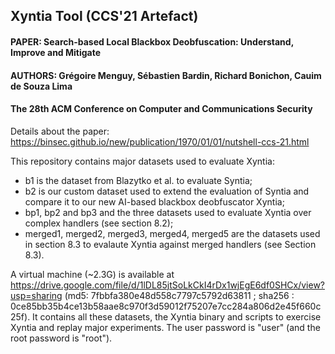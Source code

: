 ## Xyntia Tool (CCS'21 Artefact)
#### PAPER: Search-based Local Blackbox Deobfuscation: Understand, Improve and Mitigate 
#### AUTHORS: Grégoire Menguy, Sébastien Bardin, Richard Bonichon, Cauim de Souza Lima 
#### The 28th ACM Conference on Computer and Communications Security

Details about the paper: https://binsec.github.io/new/publication/1970/01/01/nutshell-ccs-21.html

This repository contains major datasets used to evaluate Xyntia:
* b1 is the dataset from Blazytko et al. to evaluate Syntia; 
* b2 is our custom dataset used to extend the evaluation of Syntia and compare it to our new AI-based blackbox deobfuscator Xyntia;
* bp1, bp2 and bp3 and the three datasets used to evaluate Xyntia over complex handlers (see section 8.2);
* merged1, merged2, merged3, merged4, merged5 are the datasets used in section 8.3 to evalaute Xyntia against merged handlers (see Section 8.3). 

A virtual machine (~2.3G) is available at https://drive.google.com/file/d/1lDL85jtSoLkCkI4rDx1wjEgE6df0SHCx/view?usp=sharing (md5: 7fbbfa380e48d558c7797c5792d63811 ; sha256 : 0ce85bb35b4ce13b58aae8c970f3d59012f75207e7cc284a806d2e45f660c25f). It contains all these datasets, the Xyntia binary and scripts to exercise Xyntia and replay major experiments. The user password is "user" (and the root password is "root").  

